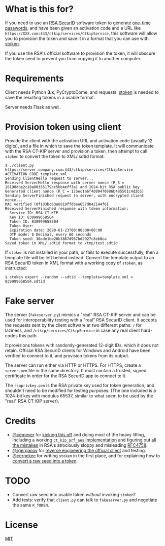 What is this for?
=================

If you need to use an [RSA SecurID](//en.wikipedia.org/wiki/RSA_SecurID) software token
to generate [one-time passwords](//en.wikipedia.org/wiki/One-time_password), and
have been given an activation code and a URL like
`https://XXX.com:443/ctkip/services/CtkipService`, this software will allow you to
provision the token and save it in a format that you can use with
[stoken](//github.com/cernekee/stoken).

If you use the RSA's official software to provision the token, it will obscure the
token seed to prevent you from copying it to another computer.

Requirements
============

Client needs Python **3.x**, PyCryptoDome, and requests. [stoken](//github.com/cernekee/stoken) is needed to save the resulting tokens in a usable format.

Server needs Flask as well.

Provision token using client
============================

Provide the client with the activation URL and activation code
(usually 12 digits), and a file in which to save the token template.
It will communicate with the RSA CT-KIP server and provision a token,
then attempt to call `stoken` to convert the token to XML/.sdtid format:

```
$ ./client.py https://server.company.com:443/ctkip/services/CtkipService ACTIVATION_CODE template.xml
Sending ClientHello request to server...
Received ServerHello response with server nonce (R_S = 28198dbe2c18a00335179cc5bb4eff3a) and 1024-bit RSA public key
Generated client nonce (R_C = 12bec1a6f4d09470986b485561c4d2b5)
Sending ServerFinished request to server, with encrypted client nonce...
MAC verified (0f103bc63a8819ffdbee657d042144f6)
Received ServerFinished response with token information:
  Service ID: RSA CT-KIP
  Key ID: 838999658504
  Token ID: 838999658504
  Token User:
  Expiration date: 2020-01-23T00:00:00+00:00
  OTP mode: 8 Decimal, every 60 seconds
  Token seed: 30ade1be20b3867d967bd2927c8eb0ca
Saved token in XML/.sdtid format to /tmp/test.sdtid
```

If `stoken` is not installed in your path, or fails to execute
successfully, then a template file will be left behind instead.
Convert the template output to an RSA SecurID token in XML format with
a working copy of `stoken`, as instructed:

```
$ stoken export --random --sdtid --template=template.xml > 838999658504.sdtid
```

Fake server
===========

The server (`fakeserver.py`) mimics a "real" RSA CT-KIP server and can
be used for interoperability testing with a "real" RSA SecurID client.
It accepts the requests sent by the client software at two different
paths: `/` for laziness, and `/ctkip/services/CtkipService`
in case any real client hard-codes this path.

It provisions tokens with randomly-generated 12-digit IDs, which it does
not retain. Official RSA SecurID clients for Windows and Android have
been verified to connect to it, and provision tokens from its output.

The server can run either via HTTP or HTTPS. For HTTPS, create a
`server.pem` file in the same directory. It must contain a trusted,
signed certificate in order for the RSA SecurID app to connect to it.

The `rsaprivkey.pem` is the RSA private key used for token
generation, and shouldn't need to be modified for testing
purposes. (The one included is a 1024-bit key with modulus 65537,
similar to what seem to be used by the "real" RSA CT-KIP server).

Credits
=======

* [@cemeyer](//github.com/cemeyer) for [kicking this off](//github.com/cernekee/stoken/issues/27)
  and doing most of the heavy lifting, including a working
  [`ct_kip_prf_aes` implementation](//gist.github.com/cemeyer/3293e4fcb3013c4ee2d1b6005e0561bf)
  and figuring out [all the mistakes](//github.com/cernekee/stoken/issues/27#issuecomment-456522178)
  in RSA's atrociously sloppy and misleading [RFC4758](//tools.ietf.org/html/rfc4758).
* [@rgerganov](//github.com/rgerganov) for
  [reverse engineering the official client](//github.com/cernekee/stoken/issues/27#issuecomment-456113939) and
  testing.
* [@cernekee](//github.com/cernekee) for writing `stoken` in the first place, and for explaining how to
  [convert a raw seed into a token](https://github.com/cernekee/stoken/issues/27#issuecomment-456473711).

TODO
====

* Convert raw seed into usable token _without_ invoking `stoken`?
* Add tests: verify that `client.py` can talk to `fakeserver.py` and negotiate the same `K_TOKEN`.

License
=======

[MIT](LICENSE.txt)
